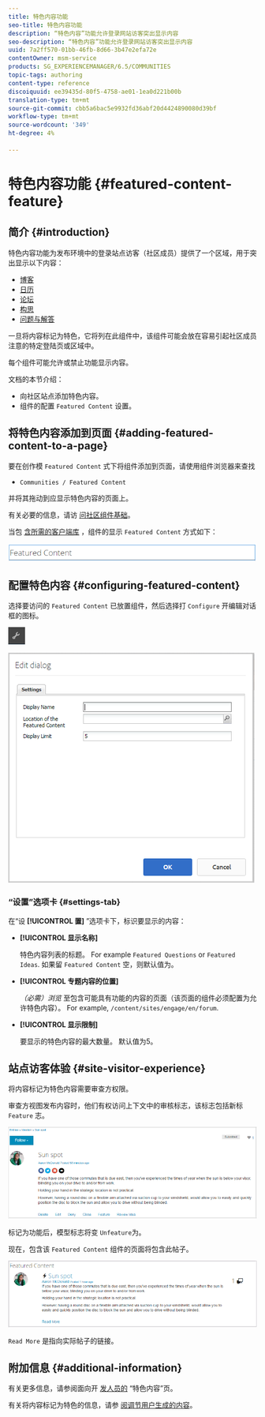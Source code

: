 ```yaml
---
title: 特色内容功能
seo-title: 特色内容功能
description: “特色内容”功能允许登录网站访客突出显示内容
seo-description: “特色内容”功能允许登录网站访客突出显示内容
uuid: 7a2ff570-01bb-46fb-8d66-3b47e2efa72e
contentOwner: msm-service
products: SG_EXPERIENCEMANAGER/6.5/COMMUNITIES
topic-tags: authoring
content-type: reference
discoiquuid: ee39435d-80f5-4758-ae01-1ea0d221b00b
translation-type: tm+mt
source-git-commit: cbb5a6bac5e9932fd36abf20d4424890080d39bf
workflow-type: tm+mt
source-wordcount: '349'
ht-degree: 4%

---
```



# 特色内容功能 {#featured-content-feature}

## 简介 {#introduction}

特色内容功能为发布环境中的登录站点访客（社区成员）提供了一个区域，用于突出显示以下内容：

* [博客](blog-feature.md)
* [日历](calendar.md)
* [论坛](forum.md)
* [构思](ideation-feature.md)
* [问题与解答](working-with-qna.md)

一旦将内容标记为特色，它将列在此组件中，该组件可能会放在容易引起社区成员注意的特定登陆页或区域中。

每个组件可能允许或禁止功能显示内容。

文档的本节介绍：

* 向社区站点添加特色内容。
* 组件的配置 `Featured Content` 设置。

## 将特色内容添加到页面 {#adding-featured-content-to-a-page}

要在创作模 `Featured Content` 式下将组件添加到页面，请使用组件浏览器来查找

* `Communities / Featured Content`

并将其拖动到应显示特色内容的页面上。

有关必要的信息，请访 [问社区组件基础](basics.md)。

当包 [含所需的客户端库](essentials-featured.md#essentials-for-client-side) ，组件的显示 `Featured Content` 方式如下：

![chlimage_1-13](assets/chlimage_1-13.png)

## 配置特色内容 {#configuring-featured-content}

选择要访问的 `Featured Content` 已放置组件，然后选择打 `Configure` 开编辑对话框的图标。

![chlimage_1-14](assets/chlimage_1-14.png)

![chlimage_1-15](assets/chlimage_1-15.png)

### “设置”选项卡 {#settings-tab}

在“设 **[!UICONTROL 置]** ”选项卡下，标识要显示的内容：

* **[!UICONTROL 显示名称]**

   特色内容列表的标题。 For example `Featured Questions` or `Featured Ideas`. 如果留 `Featured Content` 空，则默认值为。

* **[!UICONTROL 专题内容的位置]**

   *（必需）浏览* 至包含可能具有功能的内容的页面（该页面的组件必须配置为允许特色内容）。 For example, `/content/sites/engage/en/forum`.

* **[!UICONTROL 显示限制]**

   要显示的特色内容的最大数量。 默认值为5。

## 站点访客体验 {#site-visitor-experience}

将内容标记为特色内容需要审查方权限。

审查方视图发布内容时，他们有权访问上下文中的审核标志，该标志包括新标 `Feature` 志。

![chlimage_1-16](assets/chlimage_1-16.png)

标记为功能后，模型标志将变 `Unfeature`为。

现在，包含该 `Featured Content` 组件的页面将包含此帖子。

![chlimage_1-17](assets/chlimage_1-17.png)

`Read More` 是指向实际帖子的链接。

## 附加信息 {#additional-information}

有关更多信息，请参阅面向开 [发人员的](essentials-featured.md) “特色内容”页。

有关将内容标记为特色的信息，请参 [阅调节用户生成的内容](moderate-ugc.md)。

